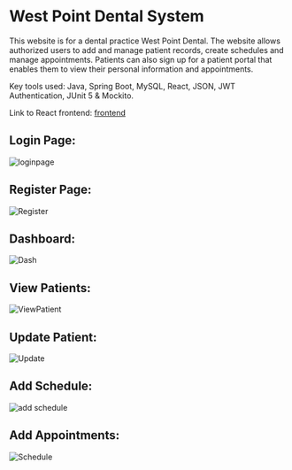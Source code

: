 # West Point Dental System

This website is for a dental practice West Point Dental. The website allows authorized users to add and manage patient records, create schedules and manage appointments. Patients can also sign up for a patient portal that enables them to view their personal information and appointments.

Key tools used: Java, Spring Boot, MySQL, React, JSON, JWT Authentication, JUnit 5 & Mockito.

Link to React frontend: [frontend](https://github.com/kincodes/dental-frontend-repo.git)


## Login Page:
![loginpage](https://github.com/user-attachments/assets/c8377951-c8ab-4a27-8c7f-d45ad46aa5da)

## Register Page:
![Register](https://github.com/user-attachments/assets/3fdcc7da-441f-4290-a8a5-934e9e5c50d1)

## Dashboard:
![Dash](https://github.com/user-attachments/assets/05e0d013-cc40-43e5-bff5-81d65a01e5c0)

## View Patients:
![ViewPatient](https://github.com/user-attachments/assets/fb432b50-01b2-41a4-8851-654f94f4d60b)

## Update Patient:
![Update](https://github.com/user-attachments/assets/2830cc04-434f-4976-b282-d0d5545b2be0)

## Add Schedule:
![add schedule](https://github.com/user-attachments/assets/e5bc2599-6bac-42b8-ab46-87354bd67b0e)

## Add Appointments:
![Schedule](https://github.com/user-attachments/assets/48d7577c-250e-4218-884b-2946594a46f6)

